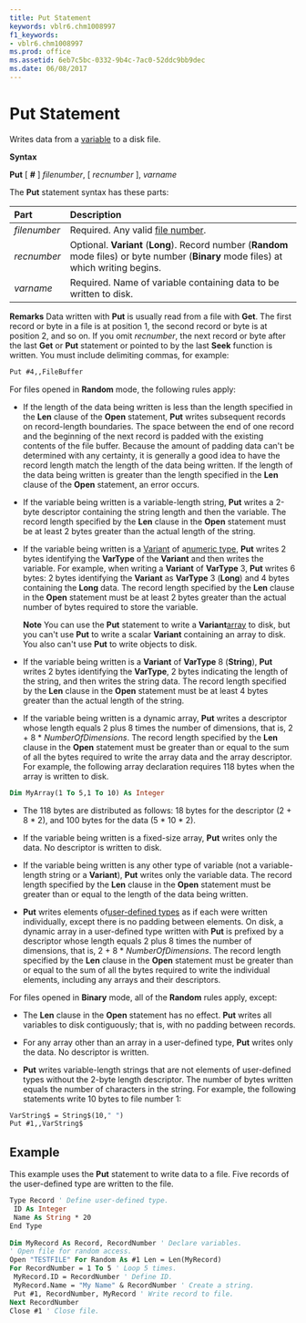 ```yaml
---
title: Put Statement
keywords: vblr6.chm1008997
f1_keywords:
- vblr6.chm1008997
ms.prod: office
ms.assetid: 6eb7c5bc-0332-9b4c-7ac0-52ddc9bb9dec
ms.date: 06/08/2017
---
```



# Put Statement

Writes data from a [variable](../../Glossary/vbe-glossary.md) to a disk file.

 **Syntax**

 **Put** [ **#** ] _filenumber_, [ _recnumber_ ], _varname_

The  **Put** statement syntax has these parts:


|**Part**|**Description**|
|:-----|:-----|
| _filenumber_|Required. Any valid [file number](../../Glossary/vbe-glossary.md).|
| _recnumber_|Optional.  **Variant** (**Long**). Record number (**Random** mode files) or byte number (**Binary** mode files) at which writing begins.|
| _varname_|Required. Name of variable containing data to be written to disk.|

 **Remarks**
Data written with  **Put** is usually read from a file with **Get**.
The first record or byte in a file is at position 1, the second record or byte is at position 2, and so on. If you omit  _recnumber_, the next record or byte after the last **Get** or **Put** statement or pointed to by the last **Seek** function is written. You must include delimiting commas, for example:



```vb
Put #4,,FileBuffer 

```

For files opened in  **Random** mode, the following rules apply:


- If the length of the data being written is less than the length specified in the  **Len** clause of the **Open** statement, **Put** writes subsequent records on record-length boundaries. The space between the end of one record and the beginning of the next record is padded with the existing contents of the file buffer. Because the amount of padding data can't be determined with any certainty, it is generally a good idea to have the record length match the length of the data being written. If the length of the data being written is greater than the length specified in the **Len** clause of the **Open** statement, an error occurs.
    
- If the variable being written is a variable-length string,  **Put** writes a 2-byte descriptor containing the string length and then the variable. The record length specified by the **Len** clause in the **Open** statement must be at least 2 bytes greater than the actual length of the string.
    
- If the variable being written is a [Variant](../../Glossary/vbe-glossary.md) of a[numeric type](../../Glossary/vbe-glossary.md),  **Put** writes 2 bytes identifying the **VarType** of the **Variant** and then writes the variable. For example, when writing a **Variant** of **VarType** 3, **Put** writes 6 bytes: 2 bytes identifying the **Variant** as **VarType** 3 (**Long**) and 4 bytes containing the **Long** data. The record length specified by the **Len** clause in the **Open** statement must be at least 2 bytes greater than the actual number of bytes required to store the variable.
    
     **Note**  You can use the  **Put** statement to write a **Variant**[array](../../Glossary/vbe-glossary.md) to disk, but you can't use **Put** to write a scalar **Variant** containing an array to disk. You also can't use **Put** to write objects to disk.
- If the variable being written is a  **Variant** of **VarType** 8 (**String**), **Put** writes 2 bytes identifying the **VarType**, 2 bytes indicating the length of the string, and then writes the string data. The record length specified by the **Len** clause in the **Open** statement must be at least 4 bytes greater than the actual length of the string.
    
- If the variable being written is a dynamic array,  **Put** writes a descriptor whose length equals 2 plus 8 times the number of dimensions, that is, 2 + 8 * _NumberOfDimensions_. The record length specified by the **Len** clause in the **Open** statement must be greater than or equal to the sum of all the bytes required to write the array data and the array descriptor. For example, the following array declaration requires 118 bytes when the array is written to disk.
    
```vb
Dim MyArray(1 To 5,1 To 10) As Integer 

  ```


    
    
- The 118 bytes are distributed as follows: 18 bytes for the descriptor (2 + 8 * 2), and 100 bytes for the data (5 * 10 * 2).
    
- If the variable being written is a fixed-size array,  **Put** writes only the data. No descriptor is written to disk.
    
- If the variable being written is any other type of variable (not a variable-length string or a  **Variant**), **Put** writes only the variable data. The record length specified by the **Len** clause in the **Open** statement must be greater than or equal to the length of the data being written.
    
-  **Put** writes elements of[user-defined types](../../Glossary/vbe-glossary.md) as if each were written individually, except there is no padding between elements. On disk, a dynamic array in a user-defined type written with **Put** is prefixed by a descriptor whose length equals 2 plus 8 times the number of dimensions, that is, 2 + 8 * _NumberOfDimensions_. The record length specified by the **Len** clause in the **Open** statement must be greater than or equal to the sum of all the bytes required to write the individual elements, including any arrays and their descriptors.
    

For files opened in  **Binary** mode, all of the **Random** rules apply, except:


- The  **Len** clause in the **Open** statement has no effect. **Put** writes all variables to disk contiguously; that is, with no padding between records.
    
- For any array other than an array in a user-defined type,  **Put** writes only the data. No descriptor is written.
    
-  **Put** writes variable-length strings that are not elements of user-defined types without the 2-byte length descriptor. The number of bytes written equals the number of characters in the string. For example, the following statements write 10 bytes to file number 1:
    
  ```vb
  VarString$ = String$(10," ") 
Put #1,,VarString$ 

  ```


    
    


## Example

This example uses the  **Put** statement to write data to a file. Five records of the user-defined type are written to the file.


```vb
Type Record ' Define user-defined type. 
 ID As Integer 
 Name As String * 20 
End Type 
 
Dim MyRecord As Record, RecordNumber ' Declare variables. 
' Open file for random access. 
Open "TESTFILE" For Random As #1 Len = Len(MyRecord) 
For RecordNumber = 1 To 5 ' Loop 5 times. 
 MyRecord.ID = RecordNumber ' Define ID. 
 MyRecord.Name = "My Name" & RecordNumber ' Create a string. 
 Put #1, RecordNumber, MyRecord ' Write record to file. 
Next RecordNumber 
Close #1 ' Close file. 

```


